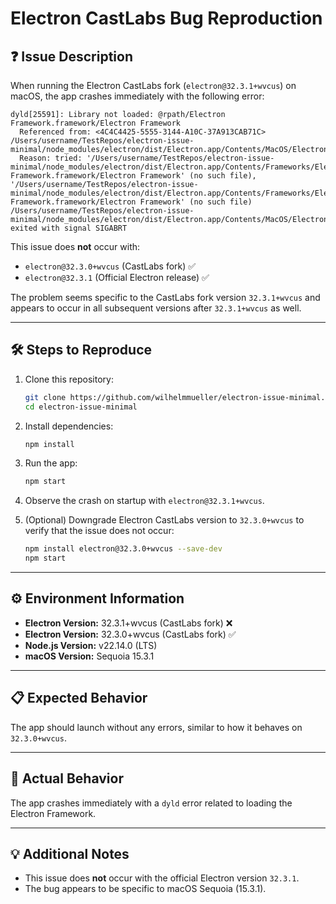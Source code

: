 # Electron CastLabs Bug Reproduction

## ❓ **Issue Description**

When running the Electron CastLabs fork (`electron@32.3.1+wvcus`) on macOS, the app crashes immediately with the following error:

```
dyld[25591]: Library not loaded: @rpath/Electron Framework.framework/Electron Framework
  Referenced from: <4C4C4425-5555-3144-A10C-37A913CAB71C> /Users/username/TestRepos/electron-issue-minimal/node_modules/electron/dist/Electron.app/Contents/MacOS/Electron
  Reason: tried: '/Users/username/TestRepos/electron-issue-minimal/node_modules/electron/dist/Electron.app/Contents/Frameworks/Electron Framework.framework/Electron Framework' (no such file), '/Users/username/TestRepos/electron-issue-minimal/node_modules/electron/dist/Electron.app/Contents/Frameworks/Electron Framework.framework/Electron Framework' (no such file)
/Users/username/TestRepos/electron-issue-minimal/node_modules/electron/dist/Electron.app/Contents/MacOS/Electron exited with signal SIGABRT
```

This issue does **not** occur with:
- `electron@32.3.0+wvcus` (CastLabs fork) ✅
- `electron@32.3.1` (Official Electron release) ✅

The problem seems specific to the CastLabs fork version `32.3.1+wvcus` and appears to occur in all subsequent versions after `32.3.1+wvcus` as well.

---

## 🛠️ **Steps to Reproduce**

1. Clone this repository:
   ```bash
   git clone https://github.com/wilhelmmueller/electron-issue-minimal.git
   cd electron-issue-minimal
   ```

2. Install dependencies:
   ```bash
   npm install
   ```

3. Run the app:
   ```bash
   npm start
   ```

4. Observe the crash on startup with `electron@32.3.1+wvcus`.

5. (Optional) Downgrade Electron CastLabs version to `32.3.0+wvcus` to verify that the issue does not occur:
   ```bash
   npm install electron@32.3.0+wvcus --save-dev
   npm start
   ```

---

## ⚙️ **Environment Information**

- **Electron Version:** 32.3.1+wvcus (CastLabs fork) ❌
- **Electron Version:** 32.3.0+wvcus (CastLabs fork) ✅
- **Node.js Version:** v22.14.0 (LTS)
- **macOS Version:** Sequoia 15.3.1

---

## 📋 **Expected Behavior**

The app should launch without any errors, similar to how it behaves on `32.3.0+wvcus`.

---

## 🐛 **Actual Behavior**

The app crashes immediately with a `dyld` error related to loading the Electron Framework.

---


## 💡 **Additional Notes**

- This issue does **not** occur with the official Electron version `32.3.1`.
- The bug appears to be specific to macOS Sequoia (15.3.1).

